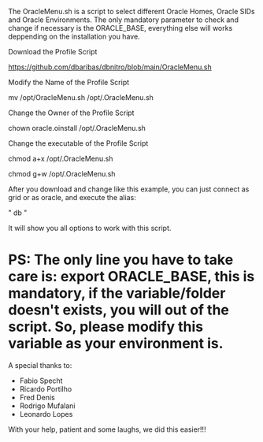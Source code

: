 The OracleMenu.sh is a script to select different Oracle Homes, Oracle SIDs and Oracle Environments.
The only mandatory parameter to check and change if necessary is the ORACLE_BASE, everything else will works deppending on the installation you have.

Download the Profile Script

https://github.com/dbaribas/dbnitro/blob/main/OracleMenu.sh

Modify the Name of the Profile Script

mv /opt/OracleMenu.sh /opt/.OracleMenu.sh

Change the Owner of the Profile Script

chown oracle.oinstall /opt/.OracleMenu.sh

Change the executable of the Profile Script

chmod a+x /opt/.OracleMenu.sh

chmod g+w /opt/.OracleMenu.sh

After you download and change like this example, you can just connect as grid or as oracle, and execute the alias: 

" db "

It will show you all options to work with this script.

# PS: The only line you have to take care is: export ORACLE_BASE, this is mandatory, if the variable/folder doesn't exists, you will out of the script. So, please modify this variable as your environment is.

A special thanks to:
* Fabio Specht
* Ricardo Portilho
* Fred Denis
* Rodrigo Mufalani
* Leonardo Lopes

With your help, patient and some laughs, we did this easier!!!
